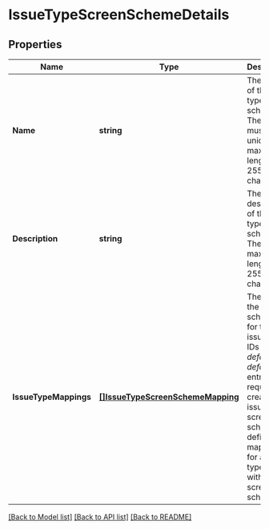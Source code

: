 # IssueTypeScreenSchemeDetails

## Properties
Name | Type | Description | Notes
------------ | ------------- | ------------- | -------------
**Name** | **string** | The name of the issue type screen scheme. The name must be unique. The maximum length is 255 characters. | [default to null]
**Description** | **string** | The description of the issue type screen scheme. The maximum length is 255 characters. | [optional] [default to null]
**IssueTypeMappings** | [**[]IssueTypeScreenSchemeMapping**](IssueTypeScreenSchemeMapping.md) | The IDs of the screen schemes for the issue type IDs and *default*. A *default* entry is required to create an issue type screen scheme, it defines the mapping for all issue types without a screen scheme. | [default to null]

[[Back to Model list]](../README.md#documentation-for-models) [[Back to API list]](../README.md#documentation-for-api-endpoints) [[Back to README]](../README.md)


